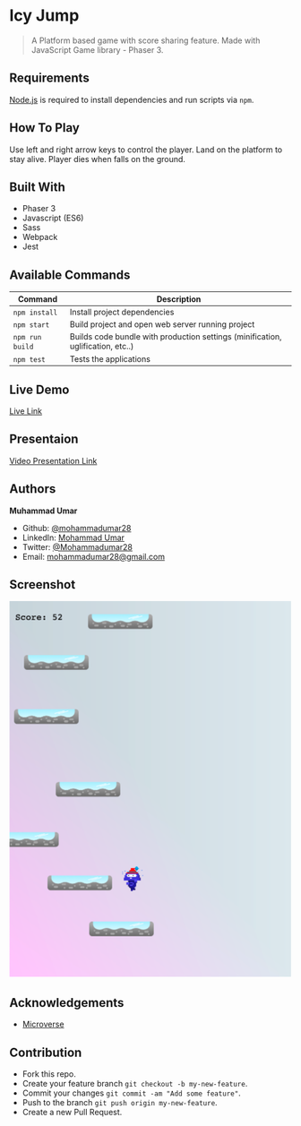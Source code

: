 # Icy Jump

> A Platform based game with score sharing feature. Made with JavaScript Game library - Phaser 3.

## Requirements

[Node.js](https://nodejs.org) is required to install dependencies and run scripts via `npm`.

## How To Play

Use left and right arrow keys to control the player. Land on the platform to stay alive. Player dies when falls on the ground.

## Built With

* Phaser 3
* Javascript (ES6)
* Sass
* Webpack
* Jest

## Available Commands

| Command | Description |
|---------|-------------|
| `npm install` | Install project dependencies |
| `npm start` | Build project and open web server running project |
| `npm run build` | Builds code bundle with production settings (minification, uglification, etc..) |
| `npm test` | Tests the applications |

## Live Demo

[Live Link](https://icy-jump.netlify.app/)

## Presentaion

[Video Presentation Link](https://www.loom.com/share/2267d2bd2d40453b858eedaaa252322e)

## Authors

**Muhammad Umar**
- Github: [@mohammadumar28](https://github.com/mohammadumar28)
- LinkedIn: [Mohammad Umar](https://www.linkedin.com/in/mohammadumar28/)
- Twitter: [@Mohammadumar28](https://twitter.com/Mohammadumar28)
- Email: [mohammadumar28@gmail.com](mailto:mohammadumar28@gmail.com)

## Screenshot

![Screenshot](public/screenshot.png)

## Acknowledgements

* [Microverse](https://microverse.org)

## Contribution

* Fork this repo.
* Create your feature branch `git checkout -b my-new-feature`.
* Commit your changes `git commit -am "Add some feature"`.
* Push to the branch `git push origin my-new-feature`.
* Create a new Pull Request.
